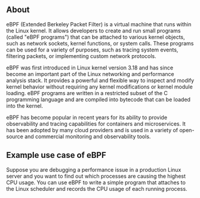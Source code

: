 ## About

eBPF (Extended Berkeley Packet Filter) is a virtual machine that runs within the Linux kernel. It allows developers to create and run small programs (called "eBPF programs") that can be attached to various kernel objects, such as network sockets, kernel functions, or system calls. These programs can be used for a variety of purposes, such as tracing system events, filtering packets, or implementing custom network protocols.

eBPF was first introduced in Linux kernel version 3.18 and has since become an important part of the Linux networking and performance analysis stack. It provides a powerful and flexible way to inspect and modify kernel behavior without requiring any kernel modifications or kernel module loading. eBPF programs are written in a restricted subset of the C programming language and are compiled into bytecode that can be loaded into the kernel.

eBPF has become popular in recent years for its ability to provide observability and tracing capabilities for containers and microservices. It has been adopted by many cloud providers and is used in a variety of open-source and commercial monitoring and observability tools.
## Example use case of eBPF
Suppose you are debugging a performance issue in a production Linux server and you want to find out which processes are causing the highest CPU usage. You can use eBPF to write a simple program that attaches to the Linux scheduler and records the CPU usage of each running process.













































